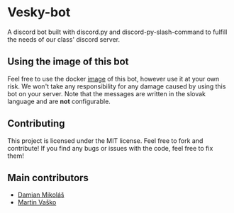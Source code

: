 # Vesky-bot

A discord bot built with discord.py and discord-py-slash-command to fulfill the needs of our class' discord server.

## Using the image of this bot

Feel free to use the docker [image](https://hub.docker.com/repository/docker/demizon3433/vesky-bot) of this bot, however use it at your own risk. We won't take any responsibility for any damage caused by using this bot on your server.
Note that the messages are written in the slovak language and are **not** configurable.

## Contributing

This project is licensed under the MIT license. Feel free to fork and contribute! If you find any bugs or issues with the code, feel free to fix them!

## Main contributors

- [Damian Mikoláš](https://github.com/Demizon3433)
- [Martin Vaško](https://github.com/MartinVasko11235)
